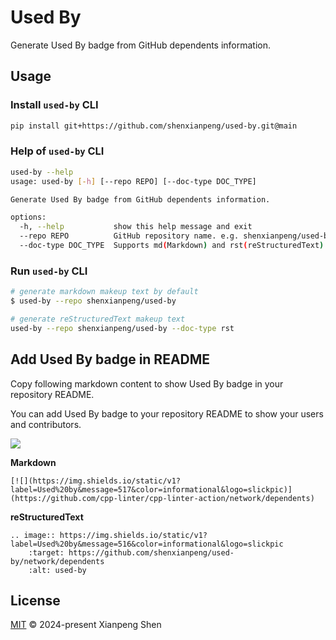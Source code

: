 # Used By

Generate Used By badge from GitHub dependents information.

## Usage

### Install `used-by` CLI

```bash
pip install git+https://github.com/shenxianpeng/used-by.git@main
```

### Help of `used-by` CLI

```bash
used-by --help
usage: used-by [-h] [--repo REPO] [--doc-type DOC_TYPE]

Generate Used By badge from GitHub dependents information.

options:
  -h, --help           show this help message and exit
  --repo REPO          GitHub repository name. e.g. shenxianpeng/used-by
  --doc-type DOC_TYPE  Supports md(Markdown) and rst(reStructuredText). Defaults to `md`.
```

### Run `used-by` CLI

```bash
# generate markdown makeup text by default
$ used-by --repo shenxianpeng/used-by

# generate reStructuredText makeup text
used-by --repo shenxianpeng/used-by --doc-type rst
```

## Add Used By badge in README

Copy following markdown content to show Used By badge in your repository README.

You can add Used By badge to your repository README to show your users and contributors.

<!-- used by action -->
[![](https://img.shields.io/static/v1?label=Used%20by&message=517&color=informational&logo=slickpic)](https://github.com/cpp-linter/cpp-linter-action/network/dependents)
<!-- used by action -->

**Markdown**

```
[![](https://img.shields.io/static/v1?label=Used%20by&message=517&color=informational&logo=slickpic)](https://github.com/cpp-linter/cpp-linter-action/network/dependents)
```

**reStructuredText**

```
.. image:: https://img.shields.io/static/v1?label=Used%20by&message=516&color=informational&logo=slickpic
    :target: https://github.com/shenxianpeng/used-by/network/dependents
    :alt: used-by
```

## License

[MIT](LICENSE) © 2024-present Xianpeng Shen

